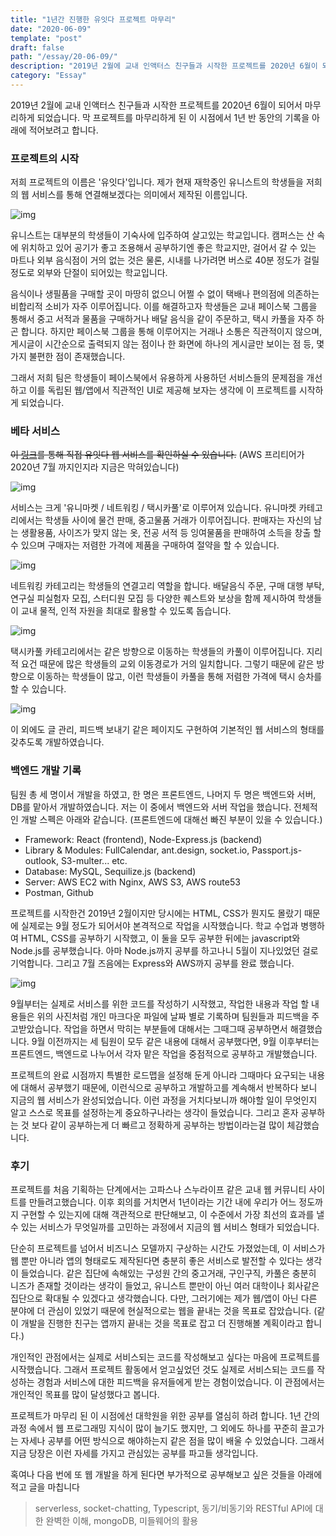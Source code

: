 ```yaml
---
title: "1년간 진행한 유잇다 프로젝트 마무리"
date: "2020-06-09"
template: "post"
draft: false
path: "/essay/20-06-09/"
description: "2019년 2월에 교내 인액터스 친구들과 시작한 프로젝트를 2020년 6월이 되어서 마무리하게 되었습니다. 막 프로젝트를 마무리하게 된 이 시점에서 1년 반 동안의 기록을 아래에 적어보려고 합니다. 저희 프로젝트의 이름은 '유잇다'입니다. 제가 현재 재학중인 유니스트의 학생들을 저희의 웹 서비스를 통해 연결해보겠다는 의미에서 제작된 이름입니다."
category: "Essay"
---
```


2019년 2월에 교내 인액터스 친구들과 시작한 프로젝트를 2020년 6월이 되어서 마무리하게 되었습니다. 막 프로젝트를 마무리하게 된 이 시점에서 1년 반 동안의 기록을 아래에 적어보려고 합니다.

### 프로젝트의 시작

 저희 프로젝트의 이름은 '유잇다'입니다. 제가 현재 재학중인 유니스트의 학생들을 저희의 웹 서비스를 통해 연결해보겠다는 의미에서 제작된 이름입니다.  

![img](../img/20-06-09-1.png)

 유니스트는 대부분의 학생들이 기숙사에 입주하여 살고있는 학교입니다. 캠퍼스는 산 속에 위치하고 있어 공기가 좋고 조용해서 공부하기엔 좋은 학교지만, 걸어서 갈 수 있는 마트나 외부 음식점이 거의 없는 것은 물론, 시내를 나가려면 버스로 40분 정도가 걸릴 정도로 외부와 단절이 되어있는 학교입니다. 

음식이나 생필품을 구매할 곳이 마땅히 없으니 어쩔 수 없이 택배나 편의점에 의존하는 비합리적 소비가 자주 이루어집니다. 이를 해결하고자 학생들은 교내 페이스북 그룹을 통해서 중고 서적과 물품을 구매하거나 배달 음식을 같이 주문하고, 택시 카풀을 자주 하곤 합니다. 하지만 페이스북 그룹을 통해 이루어지는 거래나 소통은 직관적이지 않으며, 게시글이 시간순으로 출력되지 않는 점이나 한 화면에 하나의 게시글만 보이는 점 등, 몇 가지 불편한 점이 존재했습니다.

그래서 저희 팀은 학생들이 페이스북에서 유용하게 사용하던 서비스들의 문제점을 개선하고 이를 독립된 웹/앱에서 직관적인 UI로 제공해 보자는 생각에 이 프로젝트를 시작하게 되었습니다. 

### 베타 서비스

 ~~이 [링크](https://uitda.net/)를 통해 직접 유잇다 웹 서비스를 확인하실 수 있습니다.~~ (AWS 프리티어가 2020년 7월 까지인지라 지금은 막혀있습니다)

![img](../img/20-06-09-2.png)

 서비스는 크게 '유니마켓 / 네트워킹 / 택시카풀'로 이루어져 있습니다. 유니마켓 카테고리에서는 학생들 사이에 물건 판매, 중고물품 거래가 이루어집니다. 판매자는 자신의 남는 생활용품, 사이즈가 맞지 않는 옷, 전공 서적 등 잉여물품을 판매하여 소득을 창출 할 수 있으며 구매자는 저렴한 가격에 제품을 구매하여 절약을 할 수 있습니다.

![img](../img/20-06-09-3.png)

 네트워킹 카테고리는 학생들의 연결고리 역할을 합니다. 배달음식 주문, 구매 대행 부탁, 연구실 피실험자 모집, 스터디원 모집 등 다양한 퀘스트와 보상을 함께 제시하여 학생들이 교내 물적, 인적 자원을 최대로 활용할 수 있도록 돕습니다.

![img](../img/20-06-09-4.png)

 택시카풀 카테고리에서는 같은 방향으로 이동하는 학생들의 카풀이 이루어집니다. 지리적 요건 때문에 많은 학생들의 교외 이동경로가 거의 일치합니다. 그렇기 때문에 같은 방향으로 이동하는 학생들이 많고, 이런 학생들이 카풀을 통해 저렴한 가격에 택시 승차를 할 수 있습니다.

![img](../img/20-06-09-5.png)

 이 외에도 글 관리, 피드백 보내기 같은 페이지도 구현하여 기본적인 웹 서비스의 형태를 갖추도록 개발하였습니다. 

### 백엔드 개발 기록

 팀원 총 세 명이서 개발을 하였고, 한 명은 프론트엔드, 나머지 두 명은 백엔드와 서버, DB를 맡아서 개발하였습니다. 저는 이 중에서 백엔드와 서버 작업을 했습니다. 전체적인 개발 스펙은 아래와 같습니다. (프론트엔드에 대해선 빠진 부분이 있을 수 있습니다.)

- Framework: React (frontend), Node-Express.js (backend)
- Library & Modules: FullCalendar, ant.design, socket.io, Passport.js-outlook, S3-multer... etc.
- Database: MySQL, Sequilize.js (backend)
- Server: AWS EC2 with Nginx, AWS S3, AWS route53
- Postman, Github

 프로젝트를 시작한건 2019년 2월이지만 당시에는 HTML, CSS가 뭔지도 몰랐기 때문에 실제로는 9월 정도가 되어서야 본격적으로 작업을 시작했습니다. 학교 수업과 병행하여 HTML, CSS를 공부하기 시작했고, 이 둘을 모두 공부한 뒤에는 javascript와 Node.js를 공부했습니다. 아마 Node.js까지 공부를 하고나니 5월이 지나있었던 걸로 기억합니다. 그리고 7월 즈음에는 Express와 AWS까지 공부를 완료 했습니다. 

![img](../img/20-06-09-6.png)

 9월부터는 실제로 서비스를 위한 코드를 작성하기 시작했고, 작업한 내용과 작업 할 내용들은 위의 사진처럼 개인 마크다운 파일에 날짜 별로 기록하며 팀원들과 피드백을 주고받았습니다. 작업을 하면서 막히는 부분들에 대해서는 그때그때 공부하면서 해결했습니다. 9월 이전까지는 세 팀원이 모두 같은 내용에 대해서 공부했다면, 9월 이후부터는 프론트엔드, 백엔드로 나누어서 각자 맡은 작업을 중점적으로 공부하고 개발했습니다.

프로젝트의 완료 시점까지 특별한 로드맵을 설정해 둔게 아니라 그때마다 요구되는 내용에 대해서 공부했기 때문에, 이런식으로 공부하고 개발하고를 계속해서 반복하다 보니 지금의 웹 서비스가 완성되었습니다. 이런 과정을 거치다보니까 해야할 일이 무엇인지 알고 스스로 목표를 설정하는게 중요하구나라는 생각이 들었습니다. 그리고 혼자 공부하는 것 보다 같이 공부하는게 더 빠르고 정확하게 공부하는 방법이라는걸 많이 체감했습니다.

### 후기

 프로젝트를 처음 기획하는 단계에서는 고파스나 스누라이프 같은 교내 웹 커뮤니티 사이트를 만들려고했습니다. 이후 회의를 거치면서 1년이라는 기간 내에 우리가 어느 정도까지 구현할 수 있는지에 대해 객관적으로 판단해보고, 이 수준에서 가장 최선의 효과를 낼 수 있는 서비스가 무엇일까를 고민하는 과정에서 지금의 웹 서비스 형태가 되었습니다. 

 단순히 프로젝트를 넘어서 비즈니스 모델까지 구상하는 시간도 가졌었는데, 이 서비스가 웹 뿐만 아니라 앱의 형태로도 제작된다면 충분히 좋은 서비스로 발전할 수 있다는 생각이 들었습니다. 같은 집단에 속해있는 구성원 간의 중고거래, 구인구직, 카풀은 충분히 니즈가 존재할 것이라는 생각이 들었고, 유니스트 뿐만이 아닌 여러 대학이나 회사같은 집단으로 확대될 수 있겠다고 생각했습니다. 다만, 그러기에는 제가 웹/앱이 아닌 다른 분야에 더 관심이 있었기 때문에 현실적으로는 웹을 끝내는 것을 목표로 잡았습니다. (같이 개발을 진행한 친구는 앱까지 끝내는 것을 목표로 잡고 더 진행해볼 계획이라고 합니다.)

  개인적인 관점에서는 실제로 서비스되는 코드를 작성해보고 싶다는 마음에 프로젝트를 시작했습니다. 그래서 프로젝트 활동에서 얻고싶었던 것도 실제로 서비스되는 코드를 작성하는 경험과 서비스에 대한 피드백을 유저들에게 받는 경험이었습니다. 이 관점에서는 개인적인 목표를 많이 달성했다고 봅니다.

 프로젝트가 마무리 된 이 시점에선 대학원을 위한 공부를 열심히 하려 합니다. 1년 간의 과정 속에서 웹 프로그래밍 지식이 많이 늘기도 했지만, 그 외에도 하나를 꾸준히 끌고가는 자세나 공부를 어떤 방식으로 해야하는지 같은 점을 많이 배울 수 있었습니다. 그래서 지금 당장은 이런 자세를 가지고 관심있는 공부를 파고들 생각입니다.

 혹여나 다음 번에 또 웹 개발을 하게 된다면 부가적으로 공부해보고 싶은 것들을 아래에 적고 글을 마칩니다

> serverless, socket-chatting, Typescript, 동기/비동기와 RESTful API에 대한 완벽한 이해, mongoDB, 미들웨어의 활용
